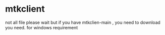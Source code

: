 # mtkclient
not all file please wait but if you have mtkclien-main , you need to download you need.
for windows
requirement

